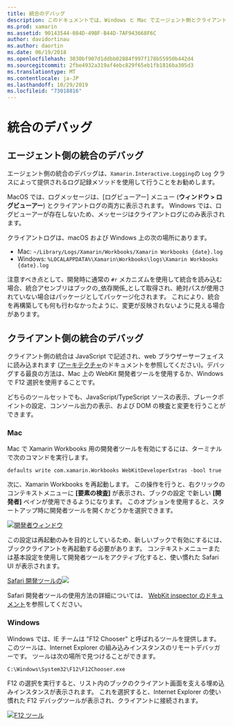 ```yaml
---
title: 統合のデバッグ
description: このドキュメントでは、Windows と Mac でエージェント側とクライアント側の両方の Xamarin Workbooks 統合をデバッグする方法について説明します。
ms.prod: xamarin
ms.assetid: 90143544-084D-49BF-B44D-7AF943668F6C
author: davidortinau
ms.author: daortin
ms.date: 06/19/2018
ms.openlocfilehash: 3030bf907d1ddbb02884f997f178b55950b442d4
ms.sourcegitcommit: 2fbe4932a319af4ebc829f65eb1fb1816ba305d3
ms.translationtype: MT
ms.contentlocale: ja-JP
ms.lasthandoff: 10/29/2019
ms.locfileid: "73018816"
---
```

# <a name="debugging-integrations"></a>統合のデバッグ

## <a name="debugging-agent-side-integrations"></a>エージェント側の統合のデバッグ

エージェント側の統合のデバッグは、`Xamarin.Interactive.Logging`の `Log` クラスによって提供されるログ記録メソッドを使用して行うことをお勧めします。

MacOS では、ログメッセージは、[ログビューアー] メニュー (**ウィンドウ > ログビューアー**) とクライアントログの両方に表示されます。 Windows では、ログビューアーが存在しないため、メッセージはクライアントログにのみ表示されます。

クライアントログは、macOS および Windows 上の次の場所にあります。

- Mac: `~/Library/Logs/Xamarin/Workbooks/Xamarin Workbooks {date}.log`
- Windows: `%LOCALAPPDATA%\Xamarin\Workbooks\logs\Xamarin Workbooks {date}.log`

注意すべき点として、開発時に通常の `#r` メカニズムを使用して統合を読み込む場合、統合アセンブリはブックの_依存関係_として取得され、絶対パスが使用されていない場合はパッケージとしてパッケージ化されます。 これにより、統合を再構築しても何も行わなかったように、変更が反映されないように見える場合があります。

## <a name="debugging-client-side-integrations"></a>クライアント側の統合のデバッグ

クライアント側の統合は JavaScript で記述され、web ブラウザーサーフェイスに読み込まれます ([アーキテクチャ](~/tools/workbooks/sdk/architecture.md)のドキュメントを参照してください)。デバッグする最良の方法は、Mac 上の WebKit 開発者ツールを使用するか、Windows で F12 選択を使用することです。

どちらのツールセットでも、JavaScript/TypeScript ソースの表示、ブレークポイントの設定、コンソール出力の表示、および DOM の検査と変更を行うことができます。

### <a name="mac"></a>Mac

Mac で Xamarin Workbooks 用の開発者ツールを有効にするには、ターミナルで次のコマンドを実行します。

```shell
defaults write com.xamarin.Workbooks WebKitDeveloperExtras -bool true
```

次に、Xamarin Workbooks を再起動します。 この操作を行うと、右クリックのコンテキストメニューに **[要素の検査]** が表示され、ブックの設定 で新しい **[開発者]** ペインが使用できるようになります。 このオプションを使用すると、スタートアップ時に開発者ツールを開くかどうかを選択できます。

[![開発者ウィンドウ](debugging-images/developer-pane-small.png)](debugging-images/developer-pane.png#lightbox)

この設定は再起動のみを目的としているため、新しいブックで有効にするには、ブッククライアントを再起動する必要があります。 コンテキストメニューまたは基本設定を使用して開発者ツールをアクティブ化すると、使い慣れた Safari UI が表示されます。

[Safari 開発ツールの![](debugging-images/mac-dev-tools.png)](debugging-images/mac-dev-tools.png#lightbox)

Safari 開発者ツールの使用方法の詳細については、 [WebKit inspector のドキュメント][webkit-docs]を参照してください。

### <a name="windows"></a>Windows

Windows では、IE チームは "F12 Chooser" と呼ばれるツールを提供します。このツールは、Internet Explorer の組み込みインスタンスのリモートデバッガーです。 ツールは次の場所で見つけることができます。

```shell
C:\Windows\System32\F12\F12Chooser.exe
```

F12 の選択を実行すると、リスト内のブックのクライアント画面を支える埋め込みインスタンスが表示されます。 これを選択すると、Internet Explorer の使い慣れた F12 デバッグツールが表示され、クライアントに接続されます。

[![F12 ツール](debugging-images/windows-dev-tools.png)](debugging-images/windows-dev-tools.png#lightbox)

[webkit-docs]: https://trac.webkit.org/wiki/WebInspector
